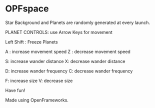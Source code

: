 OPFspace
========

Star Background and Planets are randomly generated at every launch.

PLANET CONTROLS:
  use Arrow Keys for movement
  
  Left Shift : Freeze Planets
  
  A : increase movement speed
  Z : decrease movement speed
  
  S: increase wander distance
  X: decrease wander distance
  
  D: increase wander frequency
  C: decrease wander frequency
  
  F: increase size
  V: decrease size

Have fun!

Made using OpenFrameworks.

